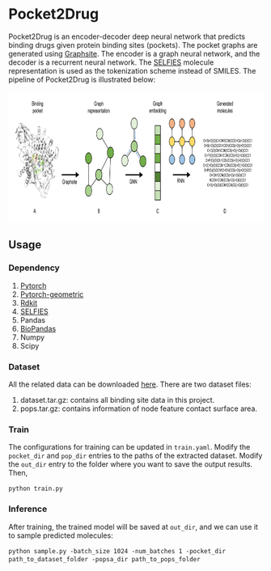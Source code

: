 # Pocket2Drug
Pocket2Drug is an encoder-decoder deep neural network that predicts binding drugs given protein binding sites (pockets). The pocket graphs are generated using [Graphsite](https://github.com/shiwentao00/Graphsite). The encoder is a graph neural network, and the decoder is a recurrent neural network. The [SELFIES](https://github.com/aspuru-guzik-group/selfies) molecule representation is used as the tokenization scheme instead of SMILES. The pipeline of Pocket2Drug is illustrated below:
<p align="center">
<img width="820" height="260" src="doc/pipeline.png">
</p>

## Usage
### Dependency
1. [Pytorch](https://pytorch.org/get-started/locally/)
2. [Pytorch-geometric](https://pytorch-geometric.readthedocs.io/en/latest/notes/installation.html)
3. [Rdkit](https://www.rdkit.org/docs/Install.html)
4. [SELFIES](https://github.com/aspuru-guzik-group/selfies)
5. Pandas 
6. [BioPandas](http://rasbt.github.io/biopandas/)
7. Numpy
8. Scipy

### Dataset
All the related data can be downloaded [here](). There are two dataset files:
1. dataset.tar.gz: contains all binding site data in this project.
2. pops.tar.gz: contains information of node feature contact surface area.

### Train
The configurations for training can be updated in ```train.yaml```. Modify the ```pocket_dir``` and ```pop_dir``` entries to the paths of the extracted dataset. Modify the ```out_dir``` entry to the folder where you want to save the output results. Then,
```
python train.py
```

### Inference
After training, the trained model will be saved at ```out_dir```, and we can use it to sample predicted molecules:
```
python sample.py -batch_size 1024 -num_batches 1 -pocket_dir path_to_dataset_folder -popsa_dir path_to_pops_folder
```